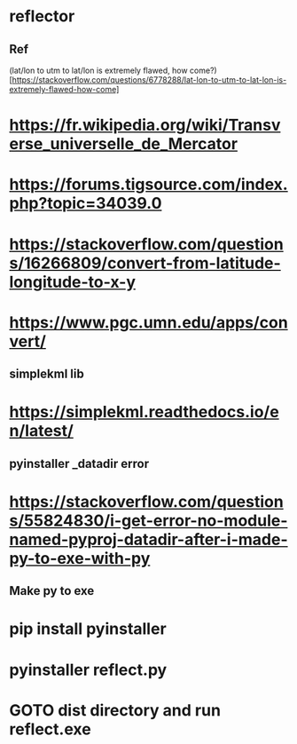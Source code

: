 # reflector

## Ref

(lat/lon to utm to lat/lon is extremely flawed, how come?)[https://stackoverflow.com/questions/6778288/lat-lon-to-utm-to-lat-lon-is-extremely-flawed-how-come]




# https://fr.wikipedia.org/wiki/Transverse_universelle_de_Mercator
# https://forums.tigsource.com/index.php?topic=34039.0
# https://stackoverflow.com/questions/16266809/convert-from-latitude-longitude-to-x-y
# https://www.pgc.umn.edu/apps/convert/

## simplekml lib
# https://simplekml.readthedocs.io/en/latest/

## pyinstaller _datadir error
# https://stackoverflow.com/questions/55824830/i-get-error-no-module-named-pyproj-datadir-after-i-made-py-to-exe-with-py


## Make py to exe
# pip install pyinstaller
# pyinstaller reflect.py
# GOTO dist directory and run reflect.exe